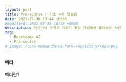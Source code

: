 ```yaml
---
layout: post
title: Pre-course | 기초 수학 첫걸음
date: 2021-07-30 13:44 +0900
#modified: 2021-07-30 18:49 +0900
description: 머신러닝 수학의 기초가 되는 개념들을 훑어보는 시간
tag:
  - Boostcamp AI
  - Pre-course
# image: /cara-memperbarui-fork-repository/repo.png
---
```


#### 벡터

벡터란?

